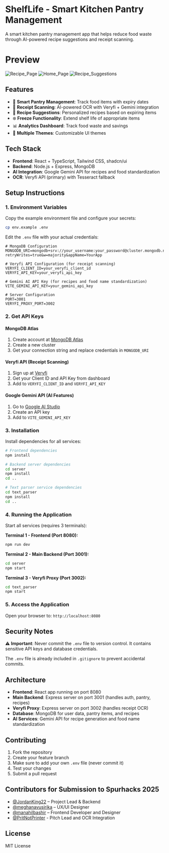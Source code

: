 # ShelfLife - Smart Kitchen Pantry Management

A smart kitchen pantry management app that helps reduce food waste through AI-powered recipe suggestions and receipt scanning.

# Preview

![Recipe_Page](https://github.com/user-attachments/assets/02e0edd9-184e-49dd-bf56-e57b45f56180)
![Home_Page](https://github.com/user-attachments/assets/5be83121-4e9d-4b17-80a6-46a0d88f77e6)
![Recipe_Suggestions](https://github.com/user-attachments/assets/3305ab80-9797-415a-99b8-0a18f6d0d067)


## Features

- 🥬 **Smart Pantry Management**: Track food items with expiry dates
- 📸 **Receipt Scanning**: AI-powered OCR with Veryfi + Gemini integration
- 🤖 **Recipe Suggestions**: Personalized recipes based on expiring items
- ❄️ **Freeze Functionality**: Extend shelf life of appropriate items
- 📊 **Analytics Dashboard**: Track food waste and savings
- 🎨 **Multiple Themes**: Customizable UI themes

## Tech Stack

- **Frontend**: React + TypeScript, Tailwind CSS, shadcn/ui
- **Backend**: Node.js + Express, MongoDB
- **AI Integration**: Google Gemini API for recipes and food standardization
- **OCR**: Veryfi API (primary) with Tesseract fallback

## Setup Instructions

### 1. Environment Variables

Copy the example environment file and configure your secrets:

```bash
cp env.example .env
```

Edit the `.env` file with your actual credentials:

```env
# MongoDB Configuration
MONGODB_URI=mongodb+srv://your_username:your_password@cluster.mongodb.net/?retryWrites=true&w=majority&appName=YourApp

# Veryfi API Configuration (for receipt scanning)
VERYFI_CLIENT_ID=your_veryfi_client_id
VERYFI_API_KEY=your_veryfi_api_key

# Gemini AI API Key (for recipes and food name standardization)
VITE_GEMINI_API_KEY=your_gemini_api_key

# Server Configuration
PORT=3001
VERYFI_PROXY_PORT=3002
```

### 2. Get API Keys

#### MongoDB Atlas
1. Create account at [MongoDB Atlas](https://www.mongodb.com/atlas)
2. Create a new cluster
3. Get your connection string and replace credentials in `MONGODB_URI`

#### Veryfi API (Receipt Scanning)
1. Sign up at [Veryfi](https://app.veryfi.com/auth/register/?ref=header)
2. Get your Client ID and API Key from dashboard
3. Add to `VERYFI_CLIENT_ID` and `VERYFI_API_KEY`

#### Google Gemini API (AI Features)
1. Go to [Google AI Studio](https://aistudio.google.com/)
2. Create an API key
3. Add to `VITE_GEMINI_API_KEY`

### 3. Installation

Install dependencies for all services:

```bash
# Frontend dependencies
npm install

# Backend server dependencies
cd server
npm install
cd ..

# Text parser service dependencies
cd text_parser
npm install
cd ..
```

### 4. Running the Application

Start all services (requires 3 terminals):

**Terminal 1 - Frontend (Port 8080):**
```bash
npm run dev
```

**Terminal 2 - Main Backend (Port 3001):**
```bash
cd server
npm start
```

**Terminal 3 - Veryfi Proxy (Port 3002):**
```bash
cd text_parser
npm start
```

### 5. Access the Application

Open your browser to: `http://localhost:8080`

## Security Notes

⚠️ **Important**: Never commit the `.env` file to version control. It contains sensitive API keys and database credentials.

The `.env` file is already included in `.gitignore` to prevent accidental commits.

## Architecture

- **Frontend**: React app running on port 8080
- **Main Backend**: Express server on port 3001 (handles auth, pantry, recipes)
- **Veryfi Proxy**: Express server on port 3002 (handles receipt OCR)
- **Database**: MongoDB for user data, pantry items, and recipes
- **AI Services**: Gemini API for recipe generation and food name standardization

## Contributing

1. Fork the repository
2. Create your feature branch
3. Make sure to add your own `.env` file (never commit it)
4. Test your changes
5. Submit a pull request

## Contributors for Submission to Spurhacks 2025
- [@JordanKing22](https://github.com/JordanKing22) – Project Lead & Backend  
- [@meghanavusirika](https://github.com/meghanavusirika) – UX/UI Designer  
- [@manahilbashir](https://github.com/manahilbashir) – Frontend Developer and Designer  
- [@PritNotPrinter](https://github.com/PritNotPrinter) - Pitch Lead and OCR Integration
## License

MIT License
